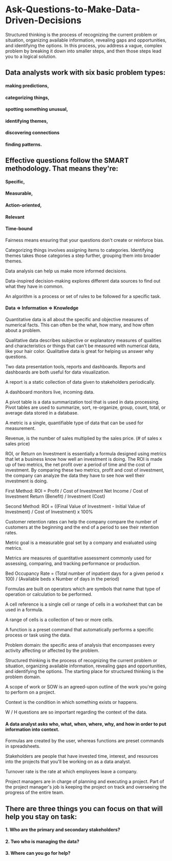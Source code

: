 # Ask-Questions-to-Make-Data-Driven-Decisions
Structured thinking is the process of recognizing the current problem or situation, organizing available information, revealing gaps and opportunities, and identifying the options. In this process, you address a vague, complex problem by breaking it down into smaller steps, and then those steps lead you to a logical solution.

## Data analysts work with six basic problem types:
#### making predictions, 
#### categorizing things, 
#### spotting something unusual,
#### identifying themes, 
#### discovering connections
#### finding patterns.

## Effective questions follow the SMART methodology. That means they're: 
#### Specific, 
#### Measurable, 
#### Action-oriented, 
#### Relevant
#### Time-bound

Fairness means ensuring that your questions don't create or reinforce bias.

Categorizing things involves assigning items to categories. Identifying themes takes those categories a step further, grouping them into broader themes.

Data analysis can help us make more informed decisions.

Data-inspired decision-making explores different data sources to find out what they have in common.

An algorithm is a process or set of rules to be followed for a specific task.

#### Data => Information => Knowledge

Quantitative data is all about the specific and objective measures of numerical facts. This can often be the what, how many, and how often about a problem.

Qualitative data describes subjective or explanatory measures of qualities and characteristics or things that can't be measured with numerical data,
like your hair color. Qualitative data is great for helping us answer why questions.

Two data presentation tools, reports and dashboards. Reports and dashboards are both useful for data visualization.

A report is a static collection of data given to stakeholders periodically.

A dashboard monitors live, incoming data.

A pivot table is a data summarization tool that is used in data processing. Pivot tables are used to summarize, sort, re-organize, group, count, total, or average data stored in a database.

A metric is a single, quantifiable type of data that can be used for measurement. 

Revenue, is the number of sales multiplied by the sales price. (# of sales x sales price)

ROI, or Return on Investment is essentially a formula designed using metrics that let a business know how well an investment is doing. The ROI is made up of two metrics, the net profit over a period of time and the cost of investment. By comparing these two metrics, profit and cost of investment, the company can analyze the data they have to see how well their investment is doing. 

First Method:
ROI = Profit / Cost of Investment
      Net Income / Cost of Investment
      Return (Benefit) / Investment (Cost)

Second Method:
ROI = ((Final Value of Investment - Initial Value of Investment) / Cost of Investment) x 100%

Customer retention rates can help the company compare the number of customers at the beginning and the end of a period to see their retention rates. 

Metric goal is a measurable goal set by a company and evaluated using metrics.

Metrics are measures of quantitative assessment commonly used for assessing, comparing, and tracking performance or production.

Bed Occupancy Rate = (Total number of inpatient days for a given period x 100) / (Available beds x Number of days in the period)

Formulas are built on operators which are symbols that name that type of operation or calculation to be performed.

A cell reference is a single cell or range of cells in a worksheet that can be used in a formula.

A range of cells is a collection of two or more cells.

A function is a preset command that automatically performs a specific process or task using the data.

Problem domain: the specific area of analysis that encompasses every activity affecting or affected by the problem.

Structured thinking is the process of recognizing the current problem or situation, organizing available information, revealing gaps and opportunities, and identifying the options. The starting place for structured thinking is the problem domain.

A scope of work or SOW is an agreed-upon outline of the work you're going to perform on a project.

Context is the condition in which something exists or happens.

W / H questions are so important regarding the context of the data.

#### A data analyst asks who, what, when, where, why, and how in order to put information into context.

Formulas are created by the user, whereas functions are preset commands in spreadsheets.

Stakeholders are people that have invested time, interest, and resources into the projects that you'll be working on as a data analyst.

Turnover rate is the rate at which employees leave a company.

Project managers are in charge of planning and executing a project. Part of the project manager's job is keeping the project on track and overseeing the progress of the entire team.

## There are three things you can focus on that will help you stay on task:
#### 1. Who are the primary and secondary stakeholders?
#### 2. Two who is managing the data?
#### 3. Where can you go for help?


















































